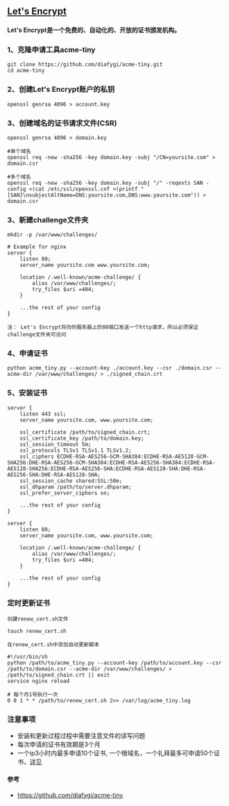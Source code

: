 ## [Let's Encrypt](https://letsencrypt.org/)

#### Let's Encrypt是一个免费的、自动化的、开放的证书颁发机构。

### 1、克隆申请工具acme-tiny

```shell
git clone https://github.com/diafygi/acme-tiny.git
cd acme-tiny
```

### 2、创建Let's Encrypt账户的私钥

```shell
openssl genrsa 4096 > account.key
```

### 3、创建域名的证书请求文件(CSR)

```shell
openssl genrsa 4096 > domain.key

#单个域名
openssl req -new -sha256 -key domain.key -subj "/CN=yoursite.com" > domain.csr

#多个域名
openssl req -new -sha256 -key domain.key -subj "/" -reqexts SAN -config <(cat /etc/ssl/openssl.cnf <(printf "[SAN]\nsubjectAltName=DNS:yoursite.com,DNS:www.yoursite.com")) > domain.csr
```

### 3、新建challenge文件夹

```shell
mkdir -p /var/www/challenges/
```

```nginx
# Example for nginx
server {
    listen 80;
    server_name yoursite.com www.yoursite.com;

    location /.well-known/acme-challenge/ {
        alias /var/www/challenges/;
        try_files $uri =404;
    }

    ...the rest of your config
}
```
`注： Let's Encrypt将向你服务器上的80端口发送一个http请求，所以必须保证challenge文件夹可访问`

### 4、申请证书

```shell
python acme_tiny.py --account-key ./account.key --csr ./domain.csr --acme-dir /var/www/challenges/ > ./signed_chain.crt
```

### 5、安装证书

```nginx
server {
    listen 443 ssl;
    server_name yoursite.com, www.yoursite.com;

    ssl_certificate /path/to/signed_chain.crt;
    ssl_certificate_key /path/to/domain.key;
    ssl_session_timeout 5m;
    ssl_protocols TLSv1 TLSv1.1 TLSv1.2;
    ssl_ciphers ECDHE-RSA-AES256-GCM-SHA384:ECDHE-RSA-AES128-GCM-SHA256:DHE-RSA-AES256-GCM-SHA384:ECDHE-RSA-AES256-SHA384:ECDHE-RSA-AES128-SHA256:ECDHE-RSA-AES256-SHA:ECDHE-RSA-AES128-SHA:DHE-RSA-AES256-SHA:DHE-RSA-AES128-SHA;
    ssl_session_cache shared:SSL:50m;
    ssl_dhparam /path/to/server.dhparam;
    ssl_prefer_server_ciphers on;

    ...the rest of your config
}

server {
    listen 80;
    server_name yoursite.com, www.yoursite.com;

    location /.well-known/acme-challenge/ {
        alias /var/www/challenges/;
        try_files $uri =404;
    }

    ...the rest of your config
}
```

### 定时更新证书

`创建renew_cert.sh文件`

```shell
touch renew_cert.sh
```

`在renew_cert.sh中添加自动更新脚本`

```shell
#!/usr/bin/sh
python /path/to/acme_tiny.py --account-key /path/to/account.key --csr /path/to/domain.csr --acme-dir /var/www/challenges/ > /path/to/signed_chain.crt || exit
service nginx reload
```

```shell
# 每个月1号执行一次
0 0 1 * * /path/to/renew_cert.sh 2>> /var/log/acme_tiny.log
```

### 注意事项

- 安装和更新过程过程中需要注意文件的读写问题
- 每次申请的证书有效期是3个月
- 一个ip3小时内最多申请10个证书, 一个根域名，一个礼拜最多可申请50个证书，[详见](https://letsencrypt.org/docs/rate-limits/)

#### 参考

- https://github.com/diafygi/acme-tiny